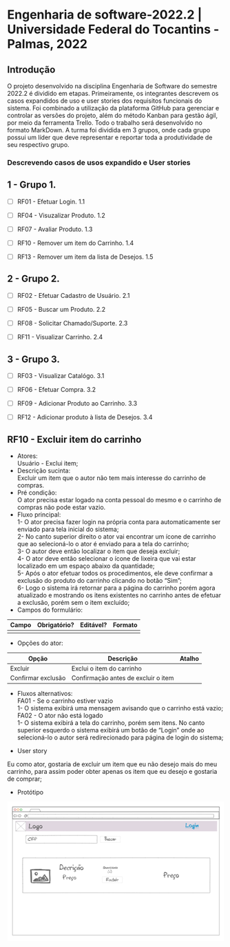 # Engenharia de software-2022.2 | Universidade Federal do Tocantins - Palmas, 2022

## Introdução

O projeto desenvolvido na disciplina Engenharia de Software do semestre 2022.2 é dividido em etapas. Primeiramente, os integrantes descrevem os casos expandidos de uso e user stories dos requisitos funcionais do sistema. Foi combinado a utilização da plataforma GitHub para gerenciar e controlar as versões do projeto, além do método Kanban para gestão ágil, por meio da ferramenta Trello. Todo o trabalho será desenvolvido no formato MarkDown. A turma foi dividida em 3 grupos, onde cada grupo possui um líder que deve representar e reportar toda a produtividade de seu respectivo grupo.

### Descrevendo casos de usos expandido e User stories

## 1 - Grupo 1.

- [ ] RF01 - Efetuar Login. 1.1

- [ ] RF04 - Visuzalizar Produto. 1.2

- [ ] RF07 - Avaliar Produto. 1.3

- [ ] RF10 - Remover um item do Carrinho. 1.4

- [ ] RF13 - Remover um item da lista de Desejos. 1.5

## 2 - Grupo 2.

- [ ] RF02 - Efetuar Cadastro de Usuário. 2.1

- [ ] RF05 - Buscar um Produto. 2.2

- [ ] RF08 - Solicitar Chamado/Suporte. 2.3

- [ ] RF11 - Visualizar Carrinho. 2.4

## 3 - Grupo 3.

- [ ] RF03 - Visualizar Catalógo. 3.1

- [ ] RF06 - Efetuar Compra. 3.2

- [ ] RF09 - Adicionar Produto ao Carrinho. 3.3

- [ ] RF12 - Adicionar produto à lista de Desejos. 3.4

## RF10 - Excluir item do carrinho

- Atores:   
Usuário - Exclui item;   
- Descrição sucinta:   
Excluir um item que o autor não tem mais interesse do carrinho de compras.   
- Pré condição:   
O ator precisa estar logado na conta pessoal do mesmo e o carrinho de compras não pode estar vazio.   
- Fluxo principal:   
	1- O ator precisa fazer login na própria conta para automaticamente ser enviado para tela inicial do sistema;   
	2- No canto superior direito o ator vai encontrar um ícone de carrinho que ao selecioná-lo o ator é enviado para a tela do carrinho;   
	3- O autor deve então localizar o item que deseja excluir;   
	4- O ator deve então selecionar o ícone de lixeira que vai estar localizado em um espaço abaixo da quantidade;   
	5- Após o ator efetuar todos os procedimentos, ele deve confirmar a exclusão do produto do carrinho clicando no botão “Sim”;   
	6- Logo o sistema irá retornar para a página do carrinho porém agora atualizado e mostrando os itens existentes no carrinho antes de efetuar a exclusão, porém sem o item excluído;   
- Campos do formulário:   

|Campo|Obrigatório?|Editável?|Formato|
|---|---|---|---|
|||||

- Opções do ator:

|Opção|Descrição|Atalho|
|---|---|---|
|Excluir|Exclui o item do carrinho||
|Confirmar exclusão|Confirmação antes de excluir o item||

- Fluxos alternativos:   
FA01 - Se o carrinho estiver vazio   
	1- O sistema exibirá uma mensagem avisando que o carrinho está vazio;   
FA02 - O ator não está logado   
	1- O sistema exibirá a tela do carrinho, porém sem itens. No canto superior esquerdo o sistema exibirá um botão de “Login” onde ao selecioná-lo o autor será redirecionado para página de login do sistema;  

- User story  

Eu como ator, gostaria de excluir um item que eu não desejo mais do meu carrinho, para assim poder obter apenas os item que eu desejo e gostaria de comprar;   

- Protótipo  

![Protótipo RF10](https://github.com/LarissaHirai/Engenharia-de-Software---2022-2/blob/main/Capturar.PNG)
